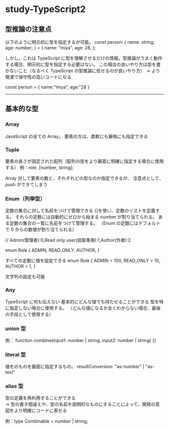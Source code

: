 # study-TypeScript2

## 型推論の注意点

以下のように明示的に型を指定するが可能。
const person: {
name: string;
age: number;
} = {
name: "miya",
age: 28,
};

しかし、これは TypeScript に型を理解させるだけの情報。型推論がうまく動作する場合、明示的に型を指定する必要はない。
この場合の良いやり方は型を書かないこと（なるべく TypeScript の型推論に任せるのが良いやり方）
→ より簡潔で保守性の高いコードになる

const person = {
name:"miya",
age:"28
}

---

## 基本的な型

### Array 　

JavaScript の全ての Array。
要素の方は、柔軟にも厳格にも指定できる

### Tuple

要素の長さが固定された配列（配列の型をより厳密に明確に指定する場合に使用する）
例：role: [number, string];

Array 対して要素の数と、それぞれどの型なのか指定できるが、
注意点として、push ができてしまう

### Enum（列挙型）

定数の集合に対して名前をつけて管理できる
{}を使い、定数のリストを定義する。
それらの定数には自動的にゼロから始まる number が割り当てられる。
ある定数の集合の一覧に名前をつけて管理する。
（Enum の定数にはデフォルトで 0 からの数値が割り当てられる）

// Admin(管理者):0,Read only user(読取専用):1,Author(作者):2

enum Role {
ADMIN,
READ_ONLY,
AUTHOR,
}

すべての定数に値を設定できる
enum Role {
ADMIN = 100,
READ_ONLY = 10,
AUTHOR = 1,
}

文字列の設定も可能

### Any

TypeScript に何も伝えない
基本的にどんな値でも持たせることができる
型を特に指定しない場合に使用する。
（どんな値になるか全くわからない場合、最後の手段として使用する）

### union 型

例：
function combine(input1: number | string, input2: number | string) {}

### literal 型

値をのものを厳密に指定するもの。
resultConversion: "as-number" | "as-text"

### alias 型

型の定義を再利用することができる  
→ 型の書き間違えや、型の名前を説明的なものにすることによって、開発の意図をより明確にコードに表せる

例：type Combinable = number | string;
